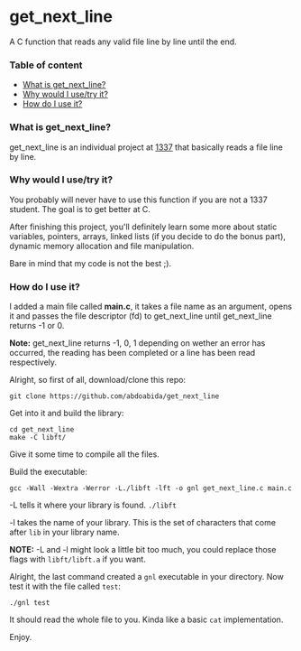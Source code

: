 # get_next_line

A C function that reads any valid file line by line until the end.

### Table of content
* [What is get_next_line?](#what-is-get_next_line)
* [Why would I use/try it?](#why-would-i-usetry-it)
* [How do I use it?](#how-do-i-use-it)

### What is get_next_line?

get_next_line is an individual project at [1337][1] that basically reads a file line by line.

### Why would I use/try it?

You probably will never have to use this function if you are not a 1337 student. The goal is to get better at C.

After finishing this project, you'll definitely learn some more about static variables, pointers, arrays, linked lists (if you decide to do the bonus part), dynamic memory allocation and file manipulation.

Bare in mind that my code is not the best ;).

### How do I use it?

I added a main file called **main.c**, it takes a file name as an argument, opens it and passes the file descriptor (fd) to get_next_line until get_next_line returns -1 or 0.

**Note:** get_next_line returns -1, 0, 1 depending on wether an error has occurred, the reading has been completed or a line has been read respectively.

Alright, so first of all, download/clone this repo:

	git clone https://github.com/abdoabida/get_next_line
	
Get into it and build the library:
	
	cd get_next_line
	make -C libft/

Give it some time to compile all the files.

Build the executable:
	
	gcc -Wall -Wextra -Werror -L./libft -lft -o gnl get_next_line.c main.c

-L tells it where your library is found. `./libft`

-l takes the name of your library. This is the set of characters that come after `lib` in your library name.

**NOTE:** -L and -l might look a little bit too much, you could replace those flags with `libft/libft.a` if you want.

Alright, the last command created a `gnl` executable in your directory. Now test it with the file called `test`:

	./gnl test

It should read the whole file to you. Kinda like a basic `cat` implementation.

Enjoy.

[1]: https://www.1337.ma "1337 Khouribga"